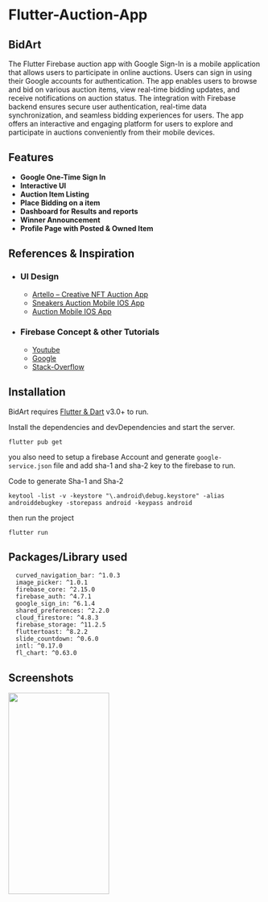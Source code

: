 
# Flutter-Auction-App

## BidArt

The Flutter Firebase auction app with Google Sign-In is a mobile application that allows users to participate in online auctions. Users can sign in using their Google accounts for authentication. The app enables users to browse and bid on various auction items, view real-time bidding updates, and receive notifications on auction status. The integration with Firebase backend ensures secure user authentication, real-time data synchronization, and seamless bidding experiences for users. The app offers an interactive and engaging platform for users to explore and participate in auctions conveniently from their mobile devices.

## Features

- **Google One-Time Sign In**
- **Interactive UI**
- **Auction Item Listing**
- **Place Bidding on a item**
- **Dashboard for Results and reports**
- **Winner Announcement**
- **Profile Page with Posted & Owned Item**


## References & Inspiration
- ### UI Design
    - [Artello – Creative NFT Auction App](https://dribbble.com/shots/19997565-Artello-Creative-NFT-Auction-App)
    - [Sneakers Auction Mobile IOS App](https://dribbble.com/shots/19933053-Sneakers-Auction-Mobile-IOS-App)
    - [Auction Mobile IOS App](https://dribbble.com/shots/21184521-Samurai-Armor-Auction-App-Concept)

- ### Firebase Concept & other Tutorials
    - [Youtube](https://www.youtube.com)
    - [Google](https://www.google.com)
    - [Stack-Overflow](https://www.stackOverflow.com)

## Installation
BidArt requires [Flutter & Dart](hhttps://docs.flutter.dev/get-started/install) v3.0+ to run.

Install the dependencies and devDependencies and start the server.

`flutter pub get`

you also need to setup a firebase Account and generate `google-service.json` file and add sha-1 and sha-2 key to the firebase to run.

Code to generate Sha-1 and Sha-2
```
keytool -list -v -keystore "\.android\debug.keystore" -alias androiddebugkey -storepass android -keypass android
```

then run the project
```
flutter run
```

## Packages/Library used

```
  curved_navigation_bar: ^1.0.3
  image_picker: ^1.0.1
  firebase_core: ^2.15.0
  firebase_auth: ^4.7.1
  google_sign_in: ^6.1.4
  shared_preferences: ^2.2.0
  cloud_firestore: ^4.8.3
  firebase_storage: ^11.2.5
  fluttertoast: ^8.2.2
  slide_countdown: ^0.6.0
  intl: ^0.17.0
  fl_chart: ^0.63.0
```






## Screenshots

[<img src="image.png" width="200" height="400"/>](assets/ss/1.jpeg)

